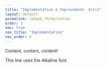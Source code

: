 ```yaml
---
title: "Implementation & Improvement: Intro"
layout: default
permalink: /phase_three/intro/
order: 1
nav: true
nav_title: "Implementation"
nav_order: 4
---
```


Content, content, content!


<span class="sustainamo-script">This line uses the Alkaline font.</span>

